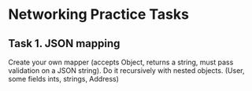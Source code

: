 # Networking Practice Tasks

## Task 1. JSON mapping

Create your own mapper (accepts Object, returns a string, must pass validation on a JSON string).
Do it recursively with nested objects. (User, some fields ints, strings, Address)